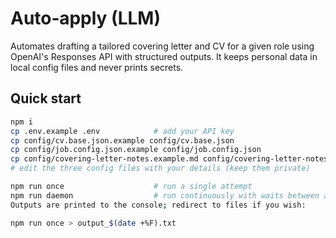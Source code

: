 # Auto‑apply (LLM)

Automates drafting a tailored covering letter and CV for a given role using OpenAI's Responses API with structured outputs. It keeps personal data in local config files and never prints secrets.

## Quick start

```bash
npm i
cp .env.example .env            # add your API key
cp config/cv.base.json.example config/cv.base.json
cp config/job.config.json.example config/job.config.json
cp config/covering-letter-notes.example.md config/covering-letter-notes.md
# edit the three config files with your details (keep them private)

npm run once                    # run a single attempt
npm run daemon                  # run continuously with waits between attempts
Outputs are printed to the console; redirect to files if you wish:

npm run once > output_$(date +%F).txt
